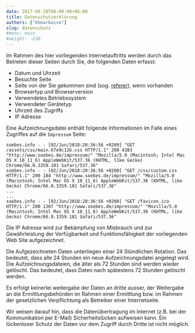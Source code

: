 ```yaml
---
date: 2017-09-28T08:00:00+06:00
title: Datenschutzerklärung
authors: ["khmarbaise"]
slug: datenschutz
#menu: main
#weight: -230
---
```

Im Rahmen des hier vorliegenden Internetauftritts werden durch das Betreten dieser Seiten durch Sie, die folgenden Daten erfasst:

 * Datum und Uhrzeit
 * Besuchte Seite
 * Seite von der Sie gekommen sind (sog. [referer](https://de.wikipedia.org/wiki/Referrer)), wenn vorhanden
 * Browsertyp und Browserversion
 * Verwendetes Betriebssystem
 * Verwendeter Gerätetyp
 * Uhrzeit des Zugriffs
 * IP Adresse

Eine Aufzeichnungsdatei enthält folgende Informationen im Falle eines Zugriffes
auf die `Impressum` Seite:
```
soebes.info - - [02/Jun/2018:20:36:56 +0200] "GET /assets/css/main.67e9c12b.css HTTP/1.1" 200 4383 "http://www.soebes.de/impressum/" "Mozilla/5.0 (Macintosh; Intel Mac OS X 10_11_6) AppleWebKit/537.36 (KHTML, like Gecko) Chrome/66.0.3359.181 Safari/537.36"
soebes.info - - [02/Jun/2018:20:36:56 +0200] "GET /css/custom.css HTTP/1.1" 200 184 "http://www.soebes.de/impressum/" "Mozilla/5.0 (Macintosh; Intel Mac OS X 10_11_6) AppleWebKit/537.36 (KHTML, like Gecko) Chrome/66.0.3359.181 Safari/537.36"
...
...
soebes.info - - [02/Jun/2018:20:36:56 +0200] "GET /favicon.ico HTTP/1.1" 200 1307 "http://www.soebes.de/impressum/" "Mozilla/5.0 (Macintosh; Intel Mac OS X 10_11_6) AppleWebKit/537.36 (KHTML, like Gecko) Chrome/66.0.3359.181 Safari/537.36"
```

Die IP Adresse wird zur Bekämpfung von Misbrauch und zur Gewährleistung der Verfügbarkeit 
und Funktionsfähigkeit der vorliegenden Web Site aufgezeichnet.

Die Aufgezeichneten Daten unterliegen einer 24 Stündlichen Rotation. Das
bedeutet, dass alle 24 Stunden ein neue Aufzeichnungsdatei angelegt wird. Die
Aufzeichnungsdateien, die älter als 72 Stunden sind werden wieder gelöscht. Das
bedeutet, dass Daten nach spätestens 72 Stunden gelöscht werden.


Es erfolgt keinerlei weitergabe der Daten an dritte ausser, der Weitergabe an
die Ermittlungsbehörden im Rahmen einer Ermittlung bzw. im Rahmen der
gesetzlichen Verpflichtung als Betreiber einer Internetseite.

Wir weisen darauf hin, dass die Datenübertragung im Internet (z.B. bei der
Kommunikation per E-Mail) Sicherheitslücken aufweisen kann. Ein lückenloser
Schutz der Daten vor dem Zugriff durch Dritte ist nicht möglich.

